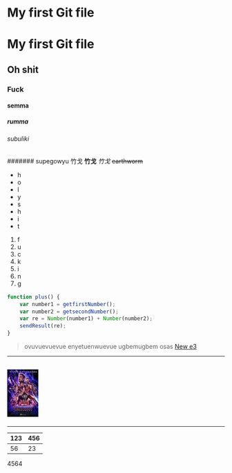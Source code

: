 # My first Git file
# My first Git file
## Oh shit
### Fuck
#### semma
##### rumma
###### subuliki
####### supegowyu
竹戈
**竹戈**
*竹戈*
~~earthworm~~
* h
* o
* l
* y
* s
* h
* i
* t
1. f
2. u
3. c
4. k
5. i
6. n
7. g


```javascript
function plus() {
    var number1 = getfirstNumber();
    var number2 = getsecondNumber();
    var re = Number(number1) + Number(number2);
    sendResult(re);
}
```
> ovuvuevuevue enyetuenwuevue ugbemugbem osas
[New e3](https://portal.nctu.edu.tw/portal/login.php) 
---
![endgame](3.jpg)
---
---
| 123|456|
|-   |-  |
| 56 |23 | 


4564